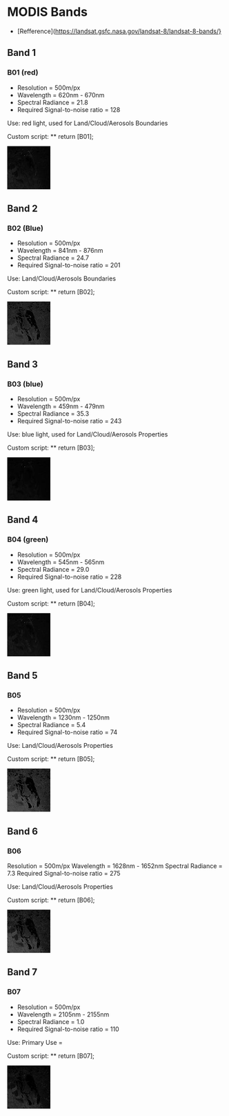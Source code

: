 # MODIS Bands

 - [Refference](https://landsat.gsfc.nasa.gov/landsat-8/landsat-8-bands/}

## Band 1

### B01 (red)

- Resolution = 500m/px
- Wavelength = 620nm - 670nm
- Spectral Radiance = 21.8
- Required Signal-to-noise ratio = 128

Use: red light, used for Land/Cloud/Aerosols Boundaries

Custom script: ** return [B01];

![B1](fig/fig1.jpg)

## Band 2

### B02 (Blue)

- Resolution = 500m/px
- Wavelength = 841nm - 876nm
- Spectral Radiance = 24.7
- Required Signal-to-noise ratio = 201

Use: Land/Cloud/Aerosols Boundaries

Custom script: ** return [B02];

![B2](fig/fig2.jpg)

## Band 3

### B03 (blue)

- Resolution = 500m/px
- Wavelength = 459nm - 479nm
- Spectral Radiance = 35.3
- Required Signal-to-noise ratio = 243

Use: blue light, used for Land/Cloud/Aerosols Properties

Custom script: ** return [B03];

![B3](fig/fig3.jpg)

## Band 4

### B04 (green)

- Resolution = 500m/px
- Wavelength = 545nm - 565nm
- Spectral Radiance = 29.0
- Required Signal-to-noise ratio = 228

Use: green light, used for Land/Cloud/Aerosols Properties

Custom script: ** return [B04];

![B4](fig/fig4.jpg)

## Band 5

### B05

- Resolution = 500m/px
- Wavelength = 1230nm - 1250nm
- Spectral Radiance = 5.4
- Required Signal-to-noise ratio = 74

Use: Land/Cloud/Aerosols Properties

Custom script: ** return [B05];

![B5](fig/fig5.jpg)

## Band 6

### B06

Resolution = 500m/px
Wavelength = 1628nm - 1652nm
Spectral Radiance = 7.3
Required Signal-to-noise ratio = 275

Use: Land/Cloud/Aerosols Properties

Custom script: ** return [B06];

![B6](fig/fig6.jpg)

## Band 7

### B07

- Resolution = 500m/px
- Wavelength = 2105nm - 2155nm
- Spectral Radiance = 1.0
- Required Signal-to-noise ratio = 110

Use: 
Primary Use = 

Custom script: ** return [B07];

![B7](fig/fig7.jpg)
